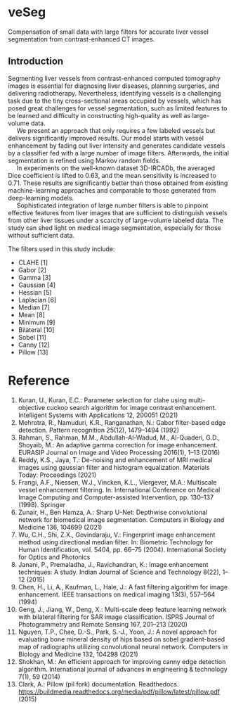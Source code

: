# veSeg
Compensation of small data with large filters for accurate liver vessel segmentation from contrast-enhanced CT images.

## Introduction
Segmenting liver vessels from contrast-enhanced computed tomography images is essential for diagnosing liver diseases, planning surgeries, and delivering radiotherapy. Nevertheless, identifying vessels is a challenging task due to the tiny cross-sectional areas occupied by vessels, which has posed great challenges for vessel segmentation, such as limited features to be learned and difficulty in constructing high-quality as well as large-volume data.\
&nbsp;&nbsp;&nbsp;&nbsp; We present an approach that only requires a few labeled vessels but delivers significantly improved results. Our model starts with vessel enhancement by fading out liver intensity and generates candidate vessels by a classifier fed with a large number of image filters. Afterwards, the initial segmentation is refined using Markov random fields.\
&nbsp;&nbsp;&nbsp;&nbsp; In experiments on the well-known dataset 3D-IRCADb, the averaged Dice coefficient is lifted to 0.63, and the mean sensitivity is increased to 0.71. These results are significantly better than those obtained from existing machine-learning approaches and comparable to those generated from deep-learning models.\
&nbsp;&nbsp;&nbsp;&nbsp; Sophisticated integration of large number filters is able to pinpoint effective features from liver images that are sufficient to distinguish vessels from other liver tissues under a scarcity of large-volume labeled data. The study can shed light on medical image segmentation, especially for those without sufficient data.

The filters used in this study include:
- CLAHE [1]
- Gabor [2]
- Gamma [3]
- Gaussian [4]
- Hessian [5]
- Laplacian [6]
- Median [7]
- Mean [8]
- Minimum [9]
- Bilateral [10]
- Sobel [11]
- Canny [12]
- Pillow [13]
  
# Reference
1. Kuran, U., Kuran, E.C.: Parameter selection for clahe using multi-objective cuckoo search algorithm for image contrast enhancement. Intelligent Systems with Applications 12, 200051 (2021)
2. Mehrotra, R., Namuduri, K.R., Ranganathan, N.: Gabor filter-based edge detection. Pattern recognition 25(12), 1479–1494 (1992)
3. Rahman, S., Rahman, M.M., Abdullah-Al-Wadud, M., Al-Quaderi, G.D., Shoyaib, M.: An adaptive gamma correction for image enhancement. EURASIP Journal on Image and Video Processing 2016(1), 1–13 (2016)
4. Reddy, K.S., Jaya, T.: De-noising and enhancement of MRI medical images using gaussian filter and histogram equalization. Materials Today: Proceedings (2021)
5. Frangi, A.F., Niessen, W.J., Vincken, K.L., Viergever, M.A.: Multiscale vessel enhancement filtering. In: International Conference on Medical Image Computing and Computer-assisted Intervention, pp. 130–137 (1998). Springer
6. Zunair, H., Ben Hamza, A.: Sharp U-Net: Depthwise convolutional network for biomedical image segmentation. Computers in Biology and Medicine 136, 104699 (2021)
7. Wu, C.H., Shi, Z.X., Govindaraju, V.: Fingerprint image enhancement method using directional median filter. In: Biometric Technology for Human Identification, vol. 5404, pp. 66–75 (2004). International Society for Optics and Photonics
8. Janani, P., Premaladha, J., Ravichandran, K.: Image enhancement techniques: A study. Indian Journal of Science and Technology 8(22), 1–12 (2015)
9. Chen, H., Li, A., Kaufman, L., Hale, J.: A fast filtering algorithm for image enhancement. IEEE transactions on medical imaging 13(3), 557–564 (1994)
10. Geng, J., Jiang, W., Deng, X.: Multi-scale deep feature learning network with bilateral filtering for SAR image classification. ISPRS Journal of Photogrammetry and Remote Sensing 167, 201–213 (2020)
11. Nguyen, T.P., Chae, D.-S., Park, S.-J., Yoon, J.: A novel approach for evaluating bone mineral density of hips based on sobel gradient-based map of radiographs utilizing convolutional neural network. Computers in Biology and Medicine 132, 104298 (2021)
12. Shokhan, M.: An efficient approach for improving canny edge detection algorithm. International journal of advances in engineering & technology 7(1), 59 (2014)
13. Clark, A.: Pillow (pil fork) documentation. Readthedocs. https://buildmedia.readthedocs.org/media/pdf/pillow/latest/pillow.pdf (2015)
